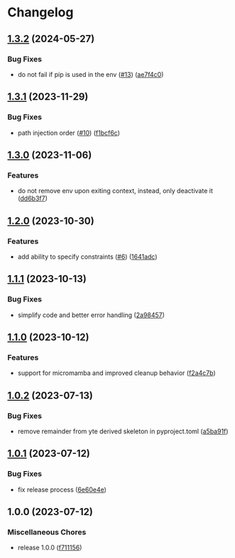 # Changelog

## [1.3.2](https://github.com/koesterlab/conda-inject/compare/v1.3.1...v1.3.2) (2024-05-27)


### Bug Fixes

* do not fail if pip is used in the env ([#13](https://github.com/koesterlab/conda-inject/issues/13)) ([ae7f4c0](https://github.com/koesterlab/conda-inject/commit/ae7f4c0f389378f3d90bbadad2d1e2bca791cb2f))

## [1.3.1](https://github.com/koesterlab/conda-inject/compare/v1.3.0...v1.3.1) (2023-11-29)


### Bug Fixes

* path injection order ([#10](https://github.com/koesterlab/conda-inject/issues/10)) ([f1bcf6c](https://github.com/koesterlab/conda-inject/commit/f1bcf6c55efcf6e915fc541c9e3b600e233e8482))

## [1.3.0](https://github.com/koesterlab/conda-inject/compare/v1.2.0...v1.3.0) (2023-11-06)


### Features

* do not remove env upon exiting context, instead, only deactivate it ([dd6b3f7](https://github.com/koesterlab/conda-inject/commit/dd6b3f7c654ea67713f6e2ffd0c663601ce43db0))

## [1.2.0](https://github.com/koesterlab/conda-inject/compare/v1.1.1...v1.2.0) (2023-10-30)


### Features

* add ability to specify constraints ([#6](https://github.com/koesterlab/conda-inject/issues/6)) ([1641adc](https://github.com/koesterlab/conda-inject/commit/1641adcbce3b4695a54f9221cd93198c5b5bad20))

## [1.1.1](https://github.com/koesterlab/conda-inject/compare/v1.1.0...v1.1.1) (2023-10-13)


### Bug Fixes

* simplify code and better error handling ([2a98457](https://github.com/koesterlab/conda-inject/commit/2a98457f98cc32ae3b0126d242cdfc62c5e7b6db))

## [1.1.0](https://github.com/koesterlab/conda-inject/compare/v1.0.2...v1.1.0) (2023-10-12)


### Features

* support for micromamba and improved cleanup behavior ([f2a4c7b](https://github.com/koesterlab/conda-inject/commit/f2a4c7b2407d7ed37fd70fd15009306ff767053a))

## [1.0.2](https://github.com/koesterlab/conda-inject/compare/v1.0.1...v1.0.2) (2023-07-13)


### Bug Fixes

* remove remainder from yte derived skeleton in pyproject.toml ([a5ba91f](https://github.com/koesterlab/conda-inject/commit/a5ba91fd3b8cf365a00115eb7fb88381fa436e21))

## [1.0.1](https://github.com/koesterlab/conda-inject/compare/v1.0.0...v1.0.1) (2023-07-12)


### Bug Fixes

* fix release process ([6e60e4e](https://github.com/koesterlab/conda-inject/commit/6e60e4efe92a6e870717ffbc570816eb576623d4))

## 1.0.0 (2023-07-12)


### Miscellaneous Chores

* release 1.0.0 ([f711156](https://github.com/koesterlab/conda-inject/commit/f71115691fce4afe588376ac432d580e6eb0e8f2))
